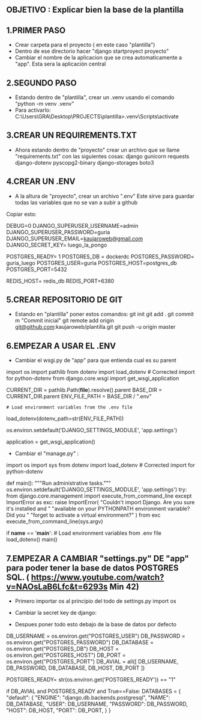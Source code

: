 ## OBJETIVO : Explicar bien la base de la plantilla


## 1.PRIMER PASO
- Crear carpeta para el proyecto ( en este caso "plantilla")
- Dentro de ese directorio hacer 
"django startproyect proyecto" 
- Cambiar el nombre de la aplicacion que se crea automaticamente a "app". Esta sera la aplicación central

## 2.SEGUNDO PASO
- Estando dentro de "plantilla", crear un .venv usando el comando 
"python -m venv .venv"
- Para activarlo:
C:\Users\GRA\Desktop\PROJECTS\plantilla>.venv\Scripts\activate

## 3.CREAR UN REQUIREMENTS.TXT
- Ahora estando dentro de "proyecto" crear un archivo que se llame "requirements.txt" con las siguientes cosas:
django
gunicorn
requests
django-dotenv
pyscopg2-binary
django-storages
boto3

## 4.CREAR UN .ENV
- A la altura de "proyecto", crear un archivo ".env"
Este sirve para guardar todas las variables que no se van a subir a github

Copiar esto:

DEBUG=0
DJANGO_SUPERUSER_USERNAME=admin
DJANGO_SUPERUSER_PASSWORD=guria
DJANGO_SUPERUSER_EMAIL=kaujaroweb@gmail.com
DJANGO_SECRET_KEY= luego_la_pongo

POSTGRES_READY= 1
POSTGRES_DB = dockerdc
POSTGRES_PASSWORD= guria_luego
POSTGRES_USER=guria
POSTGRES_HOST=postgres_db
POSTGRES_PORT=5432

REDIS_HOST= redis_db
REDIS_PORT=6380

## 5.CREAR REPOSITORIO DE GIT
- Estando en "plantilla" poner estos comandos:
git init
git add .
git commit m "Commit inicial"
git remote add origin git@github.com:kaujaroweb/plantilla.git
git push -u origin master

## 6.EMPEZAR A USAR EL .ENV
- Cambiar el wsgi.py de "app" para que entienda cual es su parent


import os
import pathlib
from dotenv import load_dotenv  # Corrected import for python-dotenv
from django.core.wsgi import get_wsgi_application

CURRENT_DIR = pathlib.Path(__file__).resolve().parent
BASE_DIR = CURRENT_DIR.parent
ENV_FILE_PATH = BASE_DIR / ".env"

    # Load environment variables from the .env file
load_dotenv(dotenv_path=str(ENV_FILE_PATH))

os.environ.setdefault('DJANGO_SETTINGS_MODULE', 'app.settings')

application = get_wsgi_application()


- Cambiar el "manage.py" :

import os
import sys
from dotenv import load_dotenv  # Corrected import for python-dotenv


def main():
    """Run administrative tasks."""
    os.environ.setdefault('DJANGO_SETTINGS_MODULE', 'app.settings')
    try:
        from django.core.management import execute_from_command_line
    except ImportError as exc:
        raise ImportError(
            "Couldn't import Django. Are you sure it's installed and "
            "available on your PYTHONPATH environment variable? Did you "
            "forget to activate a virtual environment?"
        ) from exc
    execute_from_command_line(sys.argv)


if __name__ == '__main__':
    # Load environment variables from .env file
    load_dotenv()
    main()


## 7.EMPEZAR A CAMBIAR "settings.py" DE "app" para poder tener la base de datos POSTGRES SQL. ( https://www.youtube.com/watch?v=NAOsLaB6Lfc&t=6293s Min 42)

- Primero importar os al principio del todo de settings.py
import os
- Cambiar la secret key de django:

- Despues poner todo esto debajo de la base de datos por defecto

DB_USERNAME = os.environ.get("POSTGRES_USER")
DB_PASSWORD = os.environ.get("POSTGRES_PASSWORD")
DB_DATABASE = os.environ.get("POSTGRES_DB")
DB_HOST = os.environ.get("POSTGRES_HOST")
DB_PORT = os.environ.get("POSTGRES_PORT")
DB_AVIAL = all([
    DB_USERNAME,
    DB_PASSWORD,
    DB_DATABASE,
    DB_HOST,
    DB_PORT
])


POSTGRES_READY= str(os.environ.get('POSTGRES_READY')) == "1"



if DB_AVIAL and POSTGRES_READY and True==False:
    DATABASES = {
        "default": {
            "ENGINE": "django.db.backends.postgresql",
            "NAME":  DB_DATABASE,
            "USER": DB_USERNAME,
            "PASSWORD": DB_PASSWORD,
            "HOST": DB_HOST,
            "PORT":  DB_PORT,
        }
    }



